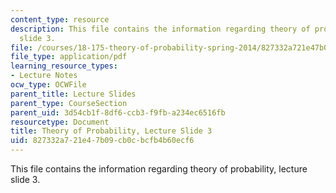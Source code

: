 ```yaml
---
content_type: resource
description: This file contains the information regarding theory of probability, lecture
  slide 3.
file: /courses/18-175-theory-of-probability-spring-2014/827332a721e47b09cb0cbcfb4b60ecf6_MIT18_175S14_Lecture3.pdf
file_type: application/pdf
learning_resource_types:
- Lecture Notes
ocw_type: OCWFile
parent_title: Lecture Slides
parent_type: CourseSection
parent_uid: 3d54cb1f-8df6-ccb3-f9fb-a234ec6516fb
resourcetype: Document
title: Theory of Probability, Lecture Slide 3
uid: 827332a7-21e4-7b09-cb0c-bcfb4b60ecf6
---
```

This file contains the information regarding theory of probability, lecture slide 3.

